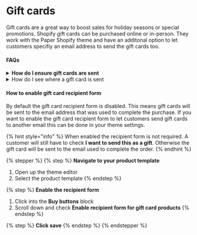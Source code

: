 # Gift cards

Gift cards are a great way to boost sales for holiday seasons or special promotions. Shopify gift cards can be purchased online or in-person. They work with the Paper Shopify theme and have an additonal option to let customers specifiy an email address to send the gift cards too.

#### FAQs

<details>

<summary><strong>How do I ensure gift cards are sent</strong></summary>

Gift cards will be emailed to your customers only after order notifications are sent. To do this, navigate to an order on your Shopify account with a gift card. Click **Fulfill items**, then select **Send a** [**notification**](https://admin.shopify.com/store/brickspacetestingstore/email_templates/shipping_confirmation/preview) **to the customer**, then click **Fulfill items**\\

<figure><img src="https://2961089327-files.gitbook.io/~/files/v0/b/gitbook-x-prod.appspot.com/o/spaces%2FPJlTTtkiYsDIt9ISlkeW%2Fuploads%2FWhQ5S6ig8H5fo8bbYxWb%2FCleanShot%202025-04-30%20at%2023.23.47%402x.png?alt=media&#x26;token=f78471fd-38c8-4532-8ac7-cdd24a6c248a" alt=""><figcaption></figcaption></figure>

</details>

<details>

<summary>How do I see where a gift card is sent</summary>

You can find more information on where gift cards were sent by viewing your order history. To do this find an order with a gift card purchase, then scroll down to **You scheduled X gift cards for fulfillment, click to expand this dropdown**, from here you can click each gift card number to view further details on each gift card.

<figure><img src="https://2961089327-files.gitbook.io/~/files/v0/b/gitbook-x-prod.appspot.com/o/spaces%2FPJlTTtkiYsDIt9ISlkeW%2Fuploads%2FPyZOkecjfHocB3ZIabrr%2FCleanShot%202025-04-30%20at%2023.30.04%402x.png?alt=media&#x26;token=cbed607d-5cb9-41d8-adc7-42e3bedd222f" alt=""><figcaption></figcaption></figure>

</details>

#### How to enable gift card recipient form

By default the gift card recipient form is disabled. This means gift cards will be sent to the email address that was used to complete the purchase. If you want to enable the gift card recipient form to let customers send gift cards to another email this can be done in your theme settings.

{% hint style="info" %}
When enabled the recipient form is not required. A customer will still have to check **I want to send this as a gift**. Otherwise the gift card will be sent to the email used to complete the order.
{% endhint %}

{% stepper %}
{% step %}
**Navigate to your product template**

1. Open up the theme editor
2. Select the product template
{% endstep %}

{% step %}
**Enable the recipient form**

1. Click into the **Buy buttons** block
2. Scroll down and check **Enable recipient form for gift card products**
{% endstep %}

{% step %}
**Click save**
{% endstep %}
{% endstepper %}

